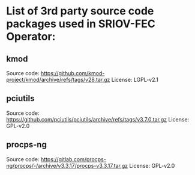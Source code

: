 <!---
SPDX-License-Identifier: Apache-2.0
Copyright (c) 2020-2024 Intel Corporation
--->
# List of 3rd party source code packages used in SRIOV-FEC Operator:

## kmod
Source code:  https://github.com/kmod-project/kmod/archive/refs/tags/v28.tar.gz
License: LGPL-v2.1

## pciutils
Source code: https://github.com/pciutils/pciutils/archive/refs/tags/v3.7.0.tar.gz
License: GPL-v2.0

## procps-ng
Source code: https://gitlab.com/procps-ng/procps/-/archive/v3.3.17/procps-v3.3.17.tar.gz
License: GPL-v2.0
